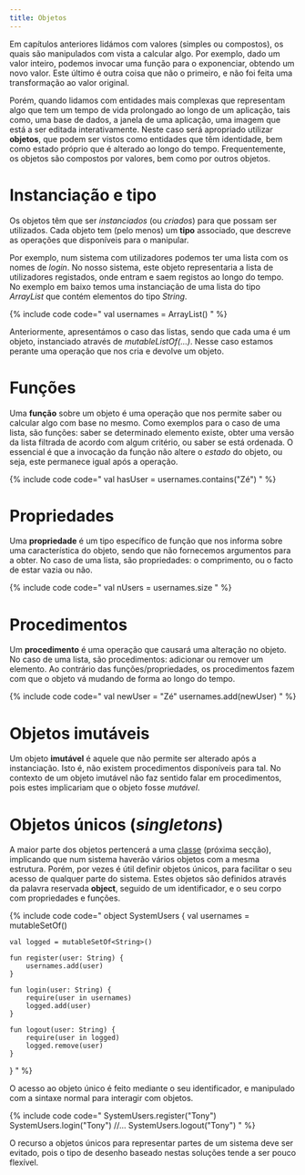 ```yaml
---
title: Objetos
---
```


Em capítulos anteriores lidámos com valores (simples ou compostos), os quais são manipulados com vista a calcular algo. Por exemplo, dado um valor inteiro, podemos invocar uma função para o exponenciar, obtendo um novo valor. Este último é outra coisa que não o primeiro, e não foi feita uma transformação ao valor original.

Porém, quando lidamos com entidades mais complexas que representam algo que tem um tempo de vida prolongado ao longo de um aplicação, tais como, uma base de dados, a janela de uma aplicação, uma imagem que está a ser editada interativamente. Neste caso será apropriado utilizar **objetos**, que podem ser vistos como entidades que têm identidade, bem como estado próprio que é alterado ao longo do tempo. Frequentemente, os objetos são compostos por valores, bem como por outros objetos.


# Instanciação e tipo
Os objetos têm que ser *instanciados* (ou *criados*) para que possam ser utilizados. Cada objeto tem (pelo menos) um **tipo** associado, que descreve as operações que disponíveis para o manipular.

Por exemplo, num sistema com utilizadores podemos ter uma lista com os nomes de *login*. No nosso sistema, este objeto representaria a lista de utilizadores registados, onde entram e saem registos ao longo do tempo. No exemplo em baixo temos uma instanciação de uma lista do tipo *ArrayList* que contém elementos do tipo *String*.

{% include code code="
val usernames = ArrayList<String>()
"
%}


Anteriormente, apresentámos o caso das listas, sendo que cada uma é um objeto, instanciado através de *mutableListOf(...)*. Nesse caso estamos perante uma operação que nos cria e devolve um objeto.


# Funções
Uma **função** sobre um objeto é uma operação que nos permite saber ou calcular algo com base no mesmo. Como exemplos para o caso de uma lista, são funções: saber se determinado elemento existe, obter uma versão da lista filtrada de acordo com algum critério, ou saber se está ordenada. O essencial é que a invocação da função não altere o *estado* do objeto, ou seja, este permanece igual após a operação.

{% include code code="
val hasUser = usernames.contains(\"Zé\")
"
%}

# Propriedades
Uma **propriedade** é um tipo específico de função que nos informa sobre uma característica do objeto, sendo que não fornecemos argumentos para a obter. No caso de uma lista, são propriedades: o comprimento, ou o facto de estar vazia ou não.

{% include code code="
val nUsers = usernames.size
"
%}

# Procedimentos
Um **procedimento** é uma operação que causará uma alteração no objeto. No caso de uma lista, são procedimentos: adicionar ou remover um elemento. Ao contrário das funções/propriedades, os procedimentos fazem com que o objeto vá mudando de forma ao longo do tempo.

{% include code code="
val newUser = \"Zé\"
usernames.add(newUser)
"
%}

# Objetos imutáveis
Um objeto **imutável** é aquele que não permite ser alterado após a instanciação. Isto é, não existem procedimentos disponíveis para tal. No contexto de um objeto imutável não faz sentido falar em procedimentos, pois estes implicariam que o objeto fosse *mutável*.


# Objetos únicos (*singletons*)
A maior parte dos objetos pertencerá a uma [classe](classes) (próxima secção), implicando que num sistema haverão vários objetos com a mesma estrutura. Porém, por vezes é útil definir objetos únicos, para facilitar o seu acesso de qualquer parte do sistema. Estes objetos são definidos através da palavra reservada **object**, seguido de um identificador, e o seu corpo com propriedades e funções.

{% include code code="
object SystemUsers {
    val usernames = mutableSetOf<String>()

    val logged = mutableSetOf<String>()

    fun register(user: String) {
        usernames.add(user)
    }

    fun login(user: String) {
        require(user in usernames)
        logged.add(user)
    }

    fun logout(user: String) {
        require(user in logged)
        logged.remove(user)
    }
}
"
%}

O acesso ao objeto único é feito mediante o seu identificador, e manipulado com a sintaxe normal para interagir com objetos.

{% include code code="
SystemUsers.register(\"Tony\")
SystemUsers.login(\"Tony\")
//...
SystemUsers.logout(\"Tony\")
"
%}

O recurso a objetos únicos para representar partes de um sistema deve ser evitado, pois o tipo de desenho baseado nestas soluções tende a ser pouco flexível.
